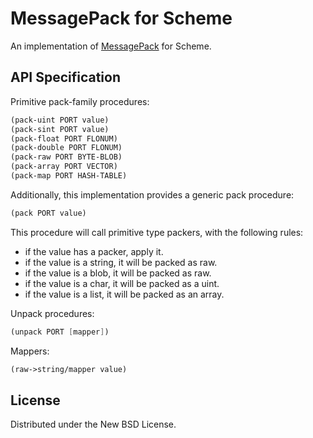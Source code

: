 MessagePack for Scheme
======================

An implementation of [MessagePack](http://msgpack.org/) for Scheme.

API Specification
-----------------

Primitive pack-family procedures:

```scheme
(pack-uint PORT value)
(pack-sint PORT value)
(pack-float PORT FLONUM)
(pack-double PORT FLONUM)
(pack-raw PORT BYTE-BLOB)
(pack-array PORT VECTOR)
(pack-map PORT HASH-TABLE)
```

Additionally, this implementation provides a generic pack procedure:

```scheme
(pack PORT value)
```

This procedure will call primitive type packers, with the following rules:

- if the value has a packer, apply it.
- if the value is a string, it will be packed as raw.
- if the value is a blob, it will be packed as raw.
- if the value is a char, it will be packed as a uint.
- if the value is a list, it will be packed as an array.

Unpack procedures:

```scheme
(unpack PORT [mapper])
```

Mappers:

```scheme
(raw->string/mapper value)
```

License
-------

Distributed under the New BSD License.
